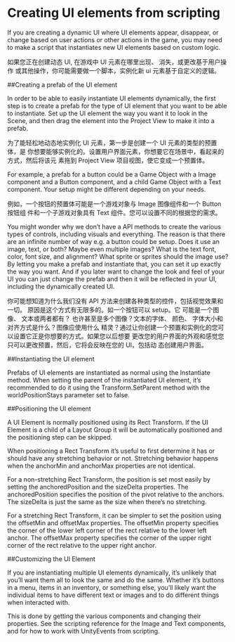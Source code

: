 # Creating UI elements from scripting

If you are creating a dynamic UI where UI elements appear, disappear, or change based on user actions or other actions in the game, you may need to make a script that instantiates new UI elements based on custom logic.

如果您正在创建动态 UI,  在游戏中 UI 元素在哪里出现、 消失，或更改基于用户操作 或其他操作，你可能需要做一个脚本，实例化新 ui 元素基于自定义的逻辑。 

##Creating a prefab of the UI element

In order to be able to easily instantiate UI elements dynamically, the first step is to create a prefab for the type of UI element that you want to be able to instantiate. Set up the UI element the way you want it to look in the Scene, and then drag the element into the Project View to make it into a prefab.

为了能轻松地动态地实例化 UI 元素，第一步是创建一个 UI 元素的类型的预置体，是 你想要能够实例化的。设置用户界面元素，你想要它在场景中，看起来的方式，然后将该元 素拖到 Project View 项目视图，使它变成一个预置体。 

For example, a prefab for a button could be a Game Object with a Image component and a Button component, and a child Game Object with a Text component. Your setup might be different depending on your needs.

例如，一个按钮的预置体可能是一个游戏对象与 Image 图像组件和一个 Button 按钮组 件和一个子游戏对象具有 Text 组件。您可以设置不同的根据您的需求。

You might wonder why we don’t have a API methods to create the various types of controls, including visuals and everything. The reason is that there are an infinite number of way e.g. a button could be setup. Does it use an image, text, or both? Maybe even multiple images? What is the text font, color, font size, and alignment? What sprite or sprites should the image use? By letting you make a prefab and instantiate that, you can set it up exactly the way you want. And if you later want to change the look and feel of your UI you can just change the prefab and then it will be reflected in your UI, including the dynamically created UI.

你可能想知道为什么我们没有 API 方法来创建各种类型的控件，包括视觉效果和一切。 原因是这个方式有无限多的。如一个按钮可以 setup。它 可能是一个图像、 文本或两者都有？ 也许甚至是多个图像？文本的字体、 颜色、 字体大小和对齐方式是什么？图像应使用什么 精灵？通过让你创建一个预置和实例化的您可以设置它正是你想要的方式。如果您以后想要 更改您的用户界面的外观和感觉您只可以更改预置，然后，它将会反映在您的 UI，包括动 态创建用户界面。 

##Instantiating the UI element

Prefabs of UI elements are instantiated as normal using the Instantiate method. When setting the parent of the instantiated UI element, it’s recommended to do it using the Transform.SetParent method with the worldPositionStays parameter set to false.

##Positioning the UI element

A UI Element is normally positioned using its Rect Transform. If the UI Element is a child of a Layout Group it will be automatically positioned and the positioning step can be skipped.

When positioning a Rect Transform it’s useful to first determine it has or should have any stretching behavior or not. Stretching behavior happens when the anchorMin and anchorMax properties are not identical.

For a non-stretching Rect Transform, the position is set most easily by setting the anchoredPosition and the sizeDelta properties. The anchoredPosition specifies the position of the pivot relative to the anchors. The sizeDelta is just the same as the size when there’s no stretching.

For a stretching Rect Transform, it can be simpler to set the position using the offsetMin and offsetMax properties. The offsetMin property specifies the corner of the lower left corner of the rect relative to the lower left anchor. The offsetMax property specifies the corner of the upper right corner of the rect relative to the upper right anchor.

##Customizing the UI Element

If you are instantiating multiple UI elements dynamically, it’s unlikely that you’ll want them all to look the same and do the same. Whether it’s buttons in a menu, items in an inventory, or something else, you’ll likely want the individual items to have different text or images and to do different things when interacted with.

This is done by getting the various components and changing their properties. See the scripting reference for the Image and Text components, and for how to work with UnityEvents from scripting.